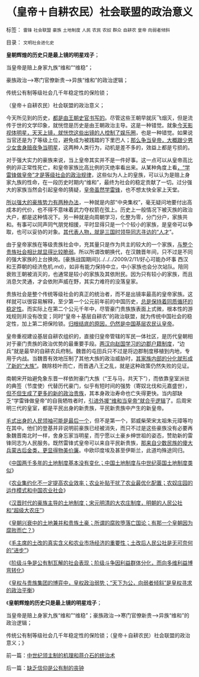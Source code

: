 # （皇帝＋自耕农民）社会联盟的政治意义

标签： `雷锋` `社会联盟` `豪族` `土地制度` `人民` `农民` `农奴` `群众` `自耕农` `皇帝` `向弱者倾斜` 

目录： `文明社会进化史`

**皇朝辉煌的历史只是最上镜的明星戏子**；

当皇帝是赔上身家九族“维和”“维稳”；

豪族政治——>寒门官僚新贵——>异族“维和”的政治逻辑；

传统公有制等级社会几千年稳定性的保险锁；

（皇帝＋自耕农民）社会联盟的政治意义；

今天所见到的历史，[都是由王朝史官书写的](../../../2009/8/22/刀笔吏之史诗与史实.md)。尽管这些王朝早就灰飞烟灭，但是流传于世的文学印象，就恍惚是历史是由王朝政治主导。这是一种错觉。就象[今天影视体明星，天天上镜，就恍惚这些出镜的人控制了娱乐圈](../../../2010/2/23/当明星搏出名有啥好处.md)，也是一种错觉。如果说当官还是为了等级上位，避免成为被践踏的下里巴人；[那么争当皇帝，大概跟少男少女舍身赔夜争当明星](../../../2010/12/4/亲兄弟要明算帐；道德忠诚只会加深矛盾.md)，这两种人类行为，动机是差不多的，效益上都是亏损的。

对于强大实力的豪族来说，当上皇帝其实并不是一件好事。这一点可以从皇帝高比例的非正常性死亡，和皇帝家族比高比例的灭绝率看出来。从某种角度上看[，“学雷锋做皇帝”才是等级社会的政治规律](../../../2010/11/5/风萧萧兮台伯寒，老头当皇帝兮不复返.md)，这些似为人上的皇族，可以认为是赔上身家九族的性命，在一段历史时期内“维和”，最终为社会的稳定贡献了一切。过分强大的家族当然会引起皇帝的猜疑，[皇帝虽然学雷锋](../../../2010/11/6/学雷锋做皇帝；斯巴达克斯二世.md)，也不想太快全家上天堂。

[所以强大的豪族势力有两种办法](../../../2010/5/15/中央集权社会危机时成为一盘散沙.md)，一种就是内部“中央集权”，毫无疑问地要付出高成本的代价，也不得不意味着武力夺权箭在弦上。历史上一般情况下被灭族的政治大户，都是这种情况下。另一种就是向周朝学习，化整为零，分门分户，家族共和。有事可以同声同气朋党相援，平时显得只是一个个较小的家族，是皇帝可以争取，也可以妥协的对象。[其代表人物，就是三国时领导同志寻访的“人才](../../../2010/12/12/为什么专制帝国灭亡后多是蛮族胜出？.md)”。

由于皇帝家族在等级贵族社会中，充其量只是作为共主的较大的一个家族，[与整个贵族社会相比就显得比较脆弱](../../../2010/11/30/孔庆东老师玩政治是举重若轻啊.md)。所以所谓改朝换代，在汉魏晋年间，只不过是不同的强大家族的上台换岗。[豪族战国期间](../../../2009/2/11/好心可能办坏事 西汉和王莽朝的经济危机.md)，如非有能力保持中立，中小家族也会分次站队。陪同衰败王朝被消灭的，也通常是较小的家族及其依附民。因为只有较小的家族，而且消息欠灵通，才会依附声威在野，其实力难符的没落皇家。

贵族社会是整个传统等级社会的真正的统治者，而不是出镜率最高的皇帝家族。这样就可以很容易解释，至少第一个公元前年前的中国历史，[总是保持着同质循环的稳定性](../../../2011/8/16/胡乱反政府，就是反民主.md)。而实际上在第二个公元千年中，尽管豪门贵族族表面上式微，根本性的游戏规则并没有改变；同时“皇帝＋基层自耕农”的政治联盟，就为传统中国社会的稳定性，加上第二把保险锁。[归根结底的原因，仍然是中国基层农民认皇帝](../../../2011/11/17/贵族蔑视平民，富人鄙视穷人.md)。

皇帝重视建设基层自耕农组织的，直接归皇帝管辖的军民一体社区，是历代皇朝相对于豪门贵族的政治优势的最重要手段。[两汉向赵国学习的边郡户籍制度](../../../2010/6/9/李牧大胜匈奴即赵国失败.md)，“边兵”就是最早的自耕农兵府制。魏晋的屯田兵只不过是将边郡制度移植到内地，专用于内战。当魏晋有效地压制了其他大族的政治威胁时，[其家族内部的分化就形成了新的“大族”](../../../2010/12/11/中央集权崩溃反而有政治优势.md)。魏除枝叶而亡，而晋遇八王之乱，就是这种政策仍然失败的见证。

南朝宋开始避免象东晋一样依附豪门大族（“王与马，共天下”），而依靠皇室派驻的典签（节度使）代替历代豪门，似乎有短时间的强势（寄奴北伐和元嘉盛世），[但不但生成了更多的新的政治贵族](../../../2010/5/5/古埃及的历史不是法老的历史.md)，其本身政治寿命也亡失得更快。当内部缺乏“学雷锋做皇帝”的自我牺牲者时，[引进外援“维和当皇帝”就合乎逻辑](../../../2010/5/13/“入侵者”和“乱世结束者”常常是外族雇佣军.md)了。后周宋明三代的皇室，都是平民出身的新贵族，平民新贵族中产生的新皇帝。

[毛式出身的人民领袖可能是最后一个](http://darthvad.blog.sohu.com/172126057.html)，但不是第一个，郭威柴荣宋太祖朱元璋等均在其中。他们的登基并非说明前豪族已经被消失，而只不过是这些豪族没有必要再象魏晋南北时一样，舍身忘家当明星，而宁愿以土豪乡绅世祖的姿态，赞助新的雷锋同志为人民服务。既然雷锋式皇帝可以来自平民新贵族，[那来自少数民族的傻大兵蒙古后金类，更显得物美价廉](../../../2010/12/16/金朝与宋朝经济发展水平大致相当.md)。中欧印度埃及甚至伊斯兰，此道均殊途同归。

《[中国两千多年的土地制度基本没有变化；中国土地制度与中世纪英国土地制度类似](../../../2011/11/22/旧社会和英国中世纪的土地制度.md)》

《[农业集约化不一定提高农业效率；农业补贴干扰了农业最优化配置；农奴庄园的运作模式和中国农业社会](../../../2011/11/22/农业集约化不一定提高效率；农业补贴降低了生产效率；.md)》

《[汉晋时代的豪族主导的土地制度；宋元明清的大农庄制度，明朝的人民公社和“超级大农庄”](../../../2011/11/23/中国土地制度的简史.md)》

《[皇朝兴衰中的土地兼并和贵族土豪；所谓的腐败堕落亡国论；有那一个皇朝因为腐败而亡？](../../../2011/11/23/皇朝兴衰中的土地兼并和贵族土豪.md)》

《[毛主席的土改的真实含义和农业市场经济的重要性；土改后人民公社是无可奈何的“进步”](../../../2011/11/23/土改和人民公社之间的市场经济的重要性.md)》

《[阶级斗争是公有制瓦解的社会表现；阶级斗争因利益群体分化，而向多维利益博弯转化](../../../2011/11/23/阶级斗争是公有制瓦解的社会表现.md)》

《[皇权与贵族集团的博弈中，皇权政治弱势；“天下为公，向弱者倾斜”是皇权寻求的政治平衡](../../../2011/11/24/中世纪领主制的机理和蒋介石的统治术.md)》

《**皇朝辉煌的历史只是最上镜的明星戏子**；

当皇帝是赔上身家九族“维和”“维稳”；豪族政治——>寒门官僚新贵——>异族“维和”的政治逻辑；

传统公有制等级社会几千年稳定性的保险锁；（皇帝＋自耕农民）社会联盟的政治意义；》

前一篇：[中世纪领主制的机理和蒋介石的统治术](../../../2011/11/24/中世纪领主制的机理和蒋介石的统治术.md)

后一篇：[缺乏信仰是公有制的丧钟](../../../2011/11/24/缺乏信仰是公有制的丧钟.md)